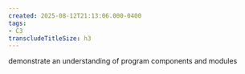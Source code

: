 ```yaml
---
created: 2025-08-12T21:13:06.000-0400
tags:
- C3
transcludeTitleSize: h3
---
```


demonstrate an understanding of program components and modules